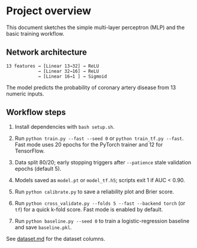 # Project overview

This document sketches the simple multi-layer perceptron (MLP) and the basic
training workflow.

## Network architecture

```text
13 features → [Linear 13→32] → ReLU
            → [Linear 32→16] → ReLU
            → [Linear 16→1 ] → Sigmoid
```

The model predicts the probability of coronary artery disease from 13 numeric
inputs.

## Workflow steps

1. Install dependencies with `bash setup.sh`.

2. Run `python train.py --fast --seed 0` or `python train_tf.py --fast`.
   Fast mode uses 20 epochs for the PyTorch trainer and 12 for TensorFlow.

3. Data split 80/20; early stopping triggers after `--patience` stale
   validation epochs (default 5).

4. Models saved as `model.pt` or `model_tf.h5`; scripts exit 1 if AUC < 0.90.

5. Run `python calibrate.py` to save a reliability plot and Brier score.

6. Run `python cross_validate.py --folds 5 --fast --backend torch` (or `tf`)
   for a quick k-fold score. Fast mode is enabled by default.

7. Run `python baseline.py --seed 0` to train a logistic-regression
   baseline and save `baseline.pkl`.

See [dataset.md](dataset.md) for the dataset columns.
